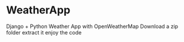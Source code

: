 # WeatherApp
Django + Python Weather App with OpenWeatherMap
Download a zip folder
extract it 
enjoy the code
